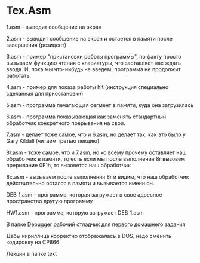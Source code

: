 Tex.Asm
=======
1.asm - выводит сообщение на экран

2.asm - выводит сообщение на экран и остается в памяти после завершения (резидент)

3.asm - пример "пристановки работы программы", по факту просто вызываем функцию чтения с клавиатуры, что заставляет нас ждать ввода. И, пока мы что-нибудь не введем, программа не продолжит работать.

4.asm - пример для показа работы hlt (инструкция специально сделанная для приостановки)

5.asm - программа печатающая сегмент в памяти, куда она загрузилась

6.asm - программа показывающая как заменять стандартный обработчик конкретного прерывания на свой.

7.asm - делает тоже самое, что и 6.asm, но делает так, как это было у Gary Kildall (читаем третью лекцию)

8r.asm - тоже самое, что и 7.asm, но ко всему прочему оставляет наш обработчик в памяти, то есть если мы после выполнения 8r вызовем прерывание 0F1h, то вызовется наш обработчик

8с.asm - вызываем после выполнения 8r и видим, что наш обработчик действительно остался в памяти и вызывается именн он.

DEB_1.asm - программа, которая загружает в свое адресное пространство другую программу

HW1.asm - программа, которую загружает DEB_1.asm

В папке Debugger рабочий отладчик для первого домашнего задания

Дабы кириллица корректно отображалась в DOS, надо сменить кодировку на CP866

Лекции в папке text
